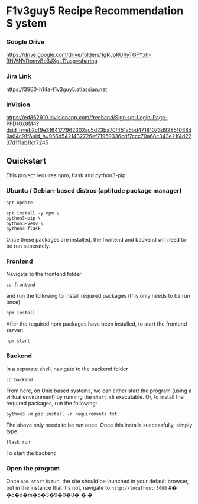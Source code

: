 # F1v3guy5 Recipe Recommendation S ystem

### Google Drive
https://drive.google.com/drive/folders/1gRJpRURyTGFYxh-9HWNVDomvBb3JXgL1?usp=sharing

### Jira Link
https://3900-h14a-f1v3guy5.atlassian.net

### InVision
https://ed862910.invisionapp.com/freehand/Sign-up-Login-Page-PFD1Gx8M4?dsid_h=eb2cf9e3164177962302ac5d23ba70f451a5bd47181073d92851038d9a64c91f&uid_h=956d5421432726ef71959336cdf7ccc70a68c343e21f4d2237d1f1ab1fcf7245


## Quickstart

This project requires npm, flask and python3-pip.

### Ubuntu / Debian-based distros (aptitude package manager)

```
apt update

apt install -y npm \
python3-pip \
python3-venv \
python3-flask
```

Once these packages are installed, the frontend and backend will need to be run seperately.

### Frontend

Navigate to the frontend folder

```
cd frontend
```

and run the following to install required packages (this only needs to be run once)

```
npm install
```

After the required npm packages have been installed, to start the frontend server:

```
npm start
```

### Backend

In a seperate shell, navigate to the backend folder

```
cd backend
```
From here, on Unix based systems, we can either start the program (using a virtual environment) by running the `start.sh` executable. Or, to install the required packages, run the following:

```
python3 -m pip install -r requirements.txt
```

The above only needs to be run once. Once this installs successfully, simply type:

```
flask run
```

To start the backend

### Open the program

Once `npm start` is run, the site should be launched in your default browser, but in the instance that it's not, navigate to `http://localhost:3000`
#� �c�o�m�p�3�9�0�0�
�
�
